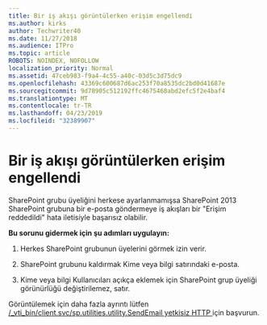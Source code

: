 ```yaml
---
title: Bir iş akışı görüntülerken erişim engellendi
ms.author: kirks
author: Techwriter40
ms.date: 11/27/2018
ms.audience: ITPro
ms.topic: article
ROBOTS: NOINDEX, NOFOLLOW
localization_priority: Normal
ms.assetid: 47ceb983-f9a4-4c55-a40c-03d5c3d75dc9
ms.openlocfilehash: 43369c600687d6ac253f70a8535dc2bd0d41687e
ms.sourcegitcommit: 9d78905c512192ffc4675468abd2efc5f2e4baf4
ms.translationtype: MT
ms.contentlocale: tr-TR
ms.lasthandoff: 04/23/2019
ms.locfileid: "32389907"
---
```

# <a name="access-denied-when-viewing-a-workflow"></a>Bir iş akışı görüntülerken erişim engellendi

SharePoint grubu üyeliğini herkese ayarlanmamışsa SharePoint 2013 SharePoint grubuna bir e-posta göndermeye iş akışları bir "Erişim reddedildi" hata iletisiyle başarısız olabilir.
  
 **Bu sorunu gidermek için şu adımları uygulayın:**
  
 1. Herkes SharePoint grubunun üyelerini görmek izin verir. 
  
 2. SharePoint grubunu kaldırmak Kime veya bilgi satırındaki e-posta. 
  
 3. Kime veya bilgi Kullanıcıları açıkça eklemek için SharePoint grup üyeliği görünürlüğü değiştirilemez, satır. 
  
Görüntülemek için daha fazla ayrıntı lütfen [/_vti_bin/client.svc/sp.utilities.utility.SendEmail yetkisiz HTTP ](https://go.microsoft.com/fwlink/?linkid=2044694&amp;clcid=0x409)için başvurun.
  

